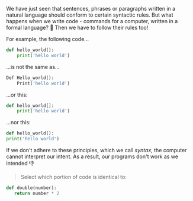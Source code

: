 We have just seen that sentences, phrases or paragraphs written in a natural language should conform to certain syntactic rules. But what happens when we write code - commands for a computer, written in a formal language? :thinking: Then we have to follow their rules too!


For example, the following code...
 
```python
def hello_world():
	print('hello world')
```

…is not the same as…

```python
Def Hello_world():
	Print('hello world')
```

…or this:

```python
def hello_world[]:
	print('hello world')
```

…nor this:

```python
def hello_world():
print('hello world')
```

If we don't adhere to these principles, which we call _syntax_, the computer cannot interpret our intent. As a result, our programs don't work as we intended :thumbsdown:

> Select which portion of code is identical to:
>
```python
def double(number):
   return number * 2
```
